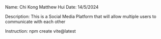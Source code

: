 Name: Chi Kong Matthew Hui
Date: 14/5/2024

Description: This is a Social Media Platform that will allow multiple users to communicate with each other

Instruction: npm create vite@latest